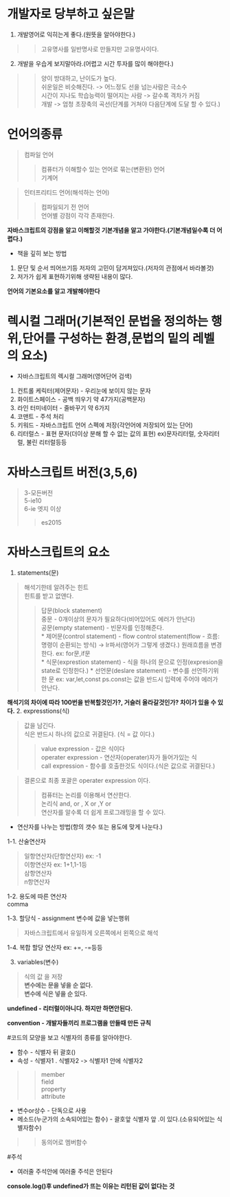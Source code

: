 # 개발자로 당부하고 싶은말

1. 개발영어로 익히는게 좋다.(원뜻을 알아야한다.)
>>고유명사를 일반명사로 만들지만 고유명사이다.
  
2. 개발을 우습게 보지말아라.(어렵고 시간 투자를 많이 해야한다.)
>>양이 방대하고, 난이도가 높다.  
쉬운일은 비슷해진다. -> 어느정도 선을 넘는사람은 극소수  
시간이 지나도 학습능력이 떨어지는 사람 -> 갈수록 격차가 커짐  
개발 -> 엄청 초장축의 곡선(단계를 거쳐야 다음단계에 도달 할 수 있다.)  

# 언어의종류
> 컴파일 언어
>> 컴퓨터가 이해할수 있는 언어로 묶는(변환된) 언어  
기계어

>인터프리티드 언어(해석하는 언어)
>> 컴파일되기 전 언어  
언어별 강점이 각각 존재한다.

**자바스크립트의 강점을 알고 이해할것**
**기본개념을 알고 가야한다.(기본개념일수록 더 어렵다.)**

+ 책을 깊히 보는 방법
1. 문단 및 순서 띄어쓰기등 저자의 고민이 담겨져있다.(저자의 관점에서 바라볼것)
2. 저가가 쉽게 표현하기위해 생략된 내용이 많다.

**언어의 기본요소를 알고 개발해야한다**

# 렉시컬 그래머(기본적인 문법을 정의하는 행위,단어를 구성하는 환경,문법의 밑의 레벨의 요소)
+ 자바스크립트의 렉시컬 그래머(영어단어 검색)
1. 컨트롤 케릭터(제어문자) - 우리눈에 보이지 않는 문자
2. 화이트스페이스 - 공백 띄우기 약 47가지(공백문자)
3. 라인 터미네이터 - 줄바꾸기 약 6가지
4. 코맨트 - 주석 처리
5. 키워드 - 자바스크립트 언어 스펙에 저장(각언어에 저장되어 있는 단어)
6. 리터럴스 - 표현 문자(더이상 분해 할 수 없는 값의 표현) ex)문자리터럴, 숫자리터럴, 불린 리터럴등등

# 자바스크립트 버전(3,5,6)
>3-모든버전  
5-ie10  
6-ie 엣지 이상
>> es2015

# 자바스크립트의 요소
1. statements(문)
> 해석기한테 알려주는 힌트  
힌트를 받고 없앤다.
  >>답문(block statement)  
    중문 - 0개이상의 문자가 필요하다(비어있어도 에러가 안난다)  
    공문(empty statement) - 빈문자를 인정해준다.  
    * 제어문(control statement) - flow control statement(flow - 흐름:명령이 순환되는 방식) -> lr파서(영어가 그렇게 생겼다.) 원래흐름을 변경한다. ex: for문,if문  
    * 식문(exprestion statement) - 식을 하나의 문으로 인정(expresion을 state로 인정한다.)
    * 선언문(deslare statement) - 변수를 선언하기위한 문 ex: var,let,const ps.const는 값을 반드시 입력에 주어야 에러가 안난다.
    
**해석기의 차이에 따라 100번을 반복할것인가?, 거슬러 올라갈것인가? 차이가 있을 수 있다.**
2. expresstions(식)
> 값을 남긴다.  
식은 반드시 하나의 값으로 귀결된다. (식 = 값 이다.)
  >> value expression -  값은 식이다  
     operater expression - 연산자(operater)자가 들어가있는 식  
     call expression - 함수를 호출한것도 식이다.(식은 값으로 귀결된다.)

> 결론으로 최종 포괄은 operater expression 이다.  
>> 컴퓨터는 논리를 이용해서 연산한다.  
논리식 and, or , X or ,Y or  
연산자를 알수록 더 쉽게 프로그래밍을 할 수 있다.

- 연산자를 나누는 방법(항의 갯수 또는 용도에 맞게 나눈다.)  

1-1. 산술연산자
>일항연산자(단항연산자) ex: -1  
 이항연산자 ex: 1+1,1-1등  
 삼항연산자  
 n항연산자  
 
1-2. 용도에 따른 연산자  
 comma  

1-3. 할당식 - assignment 변수에 값을 넣는행위
> 자바스크립트에서 유일하게 오른쪽에서 왼쪽으로 해석

1-4. 복합 할당 연산자 ex: +=, -=등등


3. variables(변수)
> 식의 값 을 저장  
**변수에는 문을 넣을 순 없다.**  
**변수에 식은 넣을 순 있다.**


**undefined - 리터럴이아니다. 하지만 하면안된다.**

**convention - 개발자들끼리 프로그램을 만들때 만든 규칙**

#코드의 모양을 보고 식별자의 종류를 알아야한다.
- 함수 - 식별자 뒤 괄호()
- 속성 - 식별자1 . 식별자2  -> 식별자1 안에 식별자2
>>member  
field  
property  
attribute
- 변수or상수 - 단독으로 사용 
- 메소드(누군가의 소속되어있는 함수) - 괄호앞 식별자 앞 .이 있다.(소유되어있는 식별자함수)
>>동의어로 멤버함수

#주석
- 여러줄 주석안에 여러줄 주석은 안된다

**console.log()후 undefined가 뜨는 이유는 리턴된 값이 없다는 것**